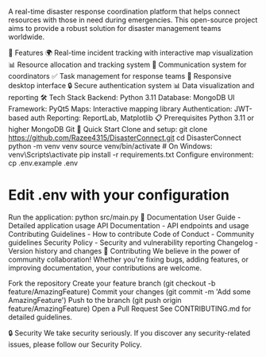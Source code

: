 A real-time disaster response coordination platform that helps connect resources with those in need during emergencies. This open-source project aims to provide a robust solution for disaster management teams worldwide.

🚀 Features
🌍 Real-time incident tracking with interactive map visualization
📊 Resource allocation and tracking system
💬 Communication system for coordinators
✅ Task management for response teams
📱 Responsive desktop interface
🔒 Secure authentication system
📊 Data visualization and reporting
🛠️ Tech Stack
Backend: Python 3.11
Database: MongoDB
UI Framework: PyQt5
Maps: Interactive mapping library
Authentication: JWT-based auth
Reporting: ReportLab, Matplotlib
📋 Prerequisites
Python 3.11 or higher
MongoDB
Git
🚀 Quick Start
Clone and setup:
git clone https://github.com/Razee4315/DisasterConnect.git
cd DisasterConnect
python -m venv venv
source venv/bin/activate  # On Windows: venv\Scripts\activate
pip install -r requirements.txt
Configure environment:
cp .env.example .env
# Edit .env with your configuration
Run the application:
python src/main.py
📖 Documentation
User Guide - Detailed application usage
API Documentation - API endpoints and usage
Contributing Guidelines - How to contribute
Code of Conduct - Community guidelines
Security Policy - Security and vulnerability reporting
Changelog - Version history and changes
🤝 Contributing
We believe in the power of community collaboration! Whether you're fixing bugs, adding features, or improving documentation, your contributions are welcome.

Fork the repository
Create your feature branch (git checkout -b feature/AmazingFeature)
Commit your changes (git commit -m 'Add some AmazingFeature')
Push to the branch (git push origin feature/AmazingFeature)
Open a Pull Request
See CONTRIBUTING.md for detailed guidelines.

🔒 Security
We take security seriously. If you discover any security-related issues, please follow our Security Policy.
